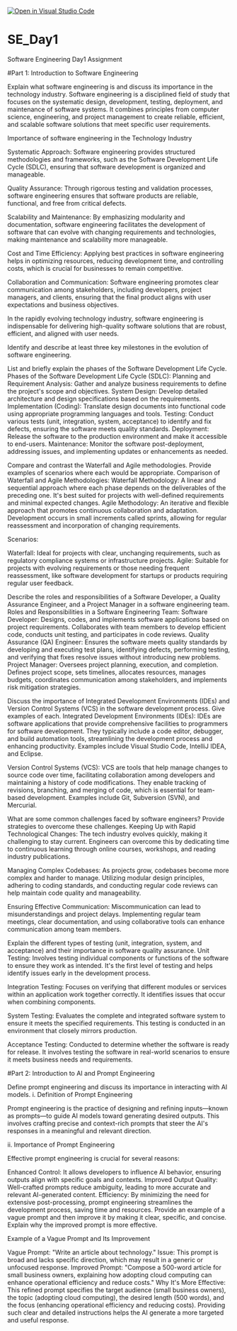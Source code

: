 [![Open in Visual Studio Code](https://classroom.github.com/assets/open-in-vscode-2e0aaae1b6195c2367325f4f02e2d04e9abb55f0b24a779b69b11b9e10269abc.svg)](https://classroom.github.com/online_ide?assignment_repo_id=18366729&assignment_repo_type=AssignmentRepo)
# SE_Day1

Software Engineering Day1 Assignment

#Part 1: Introduction to Software Engineering

Explain what software engineering is and discuss its importance in the technology industry.
Software engineering is a disciplined field of study that focuses on the systematic design, development, testing, deployment, and maintenance of software systems. It combines principles from computer science, engineering, and project management to create reliable, efficient, and scalable software solutions that meet specific user requirements.

Importance of software engineering in the Technology Industry

Systematic Approach: Software engineering provides structured methodologies and frameworks, such as the Software Development Life Cycle (SDLC), ensuring that software development is organized and manageable.

Quality Assurance: Through rigorous testing and validation processes, software engineering ensures that software products are reliable, functional, and free from critical defects.

Scalability and Maintenance: By emphasizing modularity and documentation, software engineering facilitates the development of software that can evolve with changing requirements and technologies, making maintenance and scalability more manageable.

Cost and Time Efficiency: Applying best practices in software engineering helps in optimizing resources, reducing development time, and controlling costs, which is crucial for businesses to remain competitive.

Collaboration and Communication: Software engineering promotes clear communication among stakeholders, including developers, project managers, and clients, ensuring that the final product aligns with user expectations and business objectives.

In the rapidly evolving technology industry, software engineering is indispensable for delivering high-quality software solutions that are robust, efficient, and aligned with user needs.

Identify and describe at least three key milestones in the evolution of software engineering.

List and briefly explain the phases of the Software Development Life Cycle.
Phases of the Software Development Life Cycle (SDLC):
Planning and Requirement Analysis: Gather and analyze business requirements to define the project's scope and objectives.
System Design: Develop detailed architecture and design specifications based on the requirements.
Implementation (Coding): Translate design documents into functional code using appropriate programming languages and tools.
Testing: Conduct various tests (unit, integration, system, acceptance) to identify and fix defects, ensuring the software meets quality standards.
Deployment: Release the software to the production environment and make it accessible to end-users.
Maintenance: Monitor the software post-deployment, addressing issues, and implementing updates or enhancements as needed.

Compare and contrast the Waterfall and Agile methodologies. Provide examples of scenarios where each would be appropriate.
Comparison of Waterfall and Agile Methodologies:
Waterfall Methodology: A linear and sequential approach where each phase depends on the deliverables of the preceding one. It's best suited for projects with well-defined requirements and minimal expected changes.
Agile Methodology: An iterative and flexible approach that promotes continuous collaboration and adaptation. Development occurs in small increments called sprints, allowing for regular reassessment and incorporation of changing requirements.

Scenarios:

Waterfall: Ideal for projects with clear, unchanging requirements, such as regulatory compliance systems or infrastructure projects.
Agile: Suitable for projects with evolving requirements or those needing frequent reassessment, like software development for startups or products requiring regular user feedback.

Describe the roles and responsibilities of a Software Developer, a Quality Assurance Engineer, and a Project Manager in a software engineering team.
Roles and Responsibilities in a Software Engineering Team:
Software Developer: Designs, codes, and implements software applications based on project requirements. Collaborates with team members to develop efficient code, conducts unit testing, and participates in code reviews.
Quality Assurance (QA) Engineer: Ensures the software meets quality standards by developing and executing test plans, identifying defects, performing testing, and verifying that fixes resolve issues without introducing new problems.
Project Manager: Oversees project planning, execution, and completion. Defines project scope, sets timelines, allocates resources, manages budgets, coordinates communication among stakeholders, and implements risk mitigation strategies.

Discuss the importance of Integrated Development Environments (IDEs) and Version Control Systems (VCS) in the software development process. Give examples of each.
Integrated Development Environments (IDEs): IDEs are software applications that provide comprehensive facilities to programmers for software development. They typically include a code editor, debugger, and build automation tools, streamlining the development process and enhancing productivity. Examples include Visual Studio Code, IntelliJ IDEA, and Eclipse.

Version Control Systems (VCS): VCS are tools that help manage changes to source code over time, facilitating collaboration among developers and maintaining a history of code modifications. They enable tracking of revisions, branching, and merging of code, which is essential for team-based development. Examples include Git, Subversion (SVN), and Mercurial.

What are some common challenges faced by software engineers? Provide strategies to overcome these challenges.
Keeping Up with Rapid Technological Changes: The tech industry evolves quickly, making it challenging to stay current. Engineers can overcome this by dedicating time to continuous learning through online courses, workshops, and reading industry publications.

Managing Complex Codebases: As projects grow, codebases become more complex and harder to manage. Utilizing modular design principles, adhering to coding standards, and conducting regular code reviews can help maintain code quality and manageability.

Ensuring Effective Communication: Miscommunication can lead to misunderstandings and project delays. Implementing regular team meetings, clear documentation, and using collaborative tools can enhance communication among team members.

Explain the different types of testing (unit, integration, system, and acceptance) and their importance in software quality assurance.
Unit Testing: Involves testing individual components or functions of the software to ensure they work as intended. It's the first level of testing and helps identify issues early in the development process.

Integration Testing: Focuses on verifying that different modules or services within an application work together correctly. It identifies issues that occur when combining components.

System Testing: Evaluates the complete and integrated software system to ensure it meets the specified requirements. This testing is conducted in an environment that closely mirrors production.

Acceptance Testing: Conducted to determine whether the software is ready for release. It involves testing the software in real-world scenarios to ensure it meets business needs and requirements.

#Part 2: Introduction to AI and Prompt Engineering

Define prompt engineering and discuss its importance in interacting with AI models. i. Definition of Prompt Engineering

Prompt engineering is the practice of designing and refining inputs—known as prompts—to guide AI models toward generating desired outputs. This involves crafting precise and context-rich prompts that steer the AI's responses in a meaningful and relevant direction.

ii. Importance of Prompt Engineering

Effective prompt engineering is crucial for several reasons:

Enhanced Control: It allows developers to influence AI behavior, ensuring outputs align with specific goals and contexts.
Improved Output Quality: Well-crafted prompts reduce ambiguity, leading to more accurate and relevant AI-generated content.
Efficiency: By minimizing the need for extensive post-processing, prompt engineering streamlines the development process, saving time and resources.
Provide an example of a vague prompt and then improve it by making it clear, specific, and concise. Explain why the improved prompt is more effective.

Example of a Vague Prompt and Its Improvement

Vague Prompt: "Write an article about technology." Issue: This prompt is broad and lacks specific direction, which may result in a generic or unfocused response. Improved Prompt: "Compose a 500-word article for small business owners, explaining how adopting cloud computing can enhance operational efficiency and reduce costs." Why It's More Effective: This refined prompt specifies the target audience (small business owners), the topic (adopting cloud computing), the desired length (500 words), and the focus (enhancing operational efficiency and reducing costs). Providing such clear and detailed instructions helps the AI generate a more targeted and useful response.
